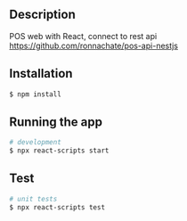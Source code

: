 ## Description

POS web with React, connect to rest api https://github.com/ronnachate/pos-api-nestjs

## Installation

```bash
$ npm install
```

## Running the app

```bash
# development
$ npx react-scripts start

```

## Test

```bash
# unit tests
$ npx react-scripts test

```